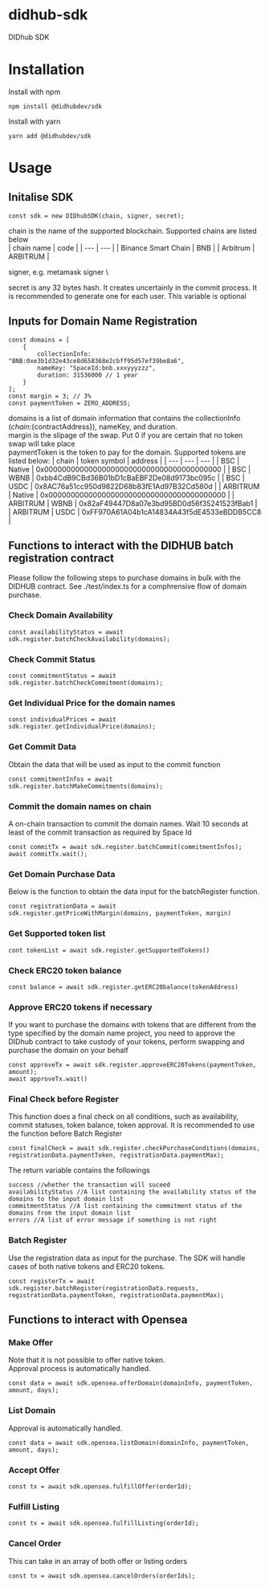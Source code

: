 # didhub-sdk
DIDhub SDK

# Installation
Install with npm
```
npm install @didhubdev/sdk
```

Install with yarn
```
yarn add @didhubdev/sdk
```

# Usage

## Initalise SDK
```
const sdk = new DIDhubSDK(chain, signer, secret);
```
chain is the name of the supported blockchain. Supported chains are listed below \
| chain name | code |
| --- | --- |
| Binance Smart Chain | BNB |
| Arbitrum | ARBITRUM |

signer, e.g. metamask signer \

secret is any 32 bytes hash. It creates uncertainly in the commit process. It is recommended to generate one for each user. This variable is optional

## Inputs for Domain Name Registration
```
const domains = [
    {
        collectionInfo: "BNB:0xe3b1d32e43ce8d658368e2cbff95d57ef39be8a6",
        nameKey: "SpaceId:bnb.xxxyyyzzz",
        duration: 31536000 // 1 year
    }
];
const margin = 3; // 3%
const paymentToken = ZERO_ADDRESS;
```
domains is a list of domain information that contains the collectionInfo (${chain}:${contractAddress}),  nameKey, and duration. \
margin is the slipage of the swap. Put 0 if you are certain that no token swap will take place \
paymentToken is the token to pay for the domain. Supported tokens are listed below:
| chain | token symbol | address |
| --- | --- | --- |
| BSC | Native | 0x0000000000000000000000000000000000000000 |
| BSC | WBNB | 0xbb4CdB9CBd36B01bD1cBaEBF2De08d9173bc095c | 
| BSC | USDC | 0x8AC76a51cc950d9822D68b83fE1Ad97B32Cd580d | 
| ARBITRUM | Native | 0x0000000000000000000000000000000000000000 |
| ARBITRUM | WBNB | 0x82aF49447D8a07e3bd95BD0d56f35241523fBab1 | 
| ARBITRUM | USDC | 0xFF970A61A04b1cA14834A43f5dE4533eBDDB5CC8 | 

## Functions to interact with the DIDHUB batch registration contract

Please follow the following steps to purchase domains in bulk with the DIDHUB contract. See ./test/index.ts for a comphrensive flow of domain purchase.

### Check Domain Availability
```
const availabilityStatus = await sdk.register.batchCheckAvailability(domains);
```

### Check Commit Status
```
const commitmentStatus = await sdk.register.batchCheckCommitment(domains);
```

### Get Individual Price for the domain names
```
const individualPrices = await sdk.register.getIndividualPrice(domains);
```

### Get Commit Data 
Obtain the data that will be used as input to the commit function
```
const commitmentInfos = await sdk.register.batchMakeCommitments(domains);
```

### Commit the domain names on chain
A on-chain transaction to commit the domain names. Wait 10 seconds at least of the commit transaction as required by Space Id
```
const commitTx = await sdk.register.batchCommit(commitmentInfos);
await commitTx.wait();
```

### Get Domain Purchase Data
Below is the function to obtain the data input for the batchRegister function.
```
const registrationData = await sdk.register.getPriceWithMargin(domains, paymentToken, margin)
```

### Get Supported token list
```
cont tokenList = await sdk.register.getSupportedTokens()
```

### Check ERC20 token balance
```
const balance = await sdk.register.getERC20balance(tokenAddress)
```

### Approve ERC20 tokens if necessary
If you want to purchase the domains with tokens that are different from the type specified by the domain name project, you need to approve the DIDhub contract to take custody of your tokens, perform swapping and purchase the domain on your behalf
```
const approveTx = await sdk.register.approveERC20Tokens(paymentToken, amount);
await approveTx.wait()
```

### Final Check before Register
This function does a final check on all conditions, such as availability, commit statuses, token balance, token approval. It is recommended to use the function before Batch Register
```
const finalCheck = await sdk.register.checkPurchaseConditions(domains, registrationData.paymentToken, registrationData.paymentMax);
```
The return variable contains the followings
```
success //whether the transaction will suceed
availabilityStatus //A list containing the availability status of the domains to the input domain list
commitmentStatus //A list containing the commitment status of the domains from the input domain list
errors //A list of error message if something is not right
```

### Batch Register
Use the registration data as input for the purchase. The SDK will handle cases of both native tokens and ERC20 tokens.
```
const registerTx = await sdk.register.batchRegister(registrationData.requests, registrationData.paymentToken, registrationData.paymentMax);
```

## Functions to interact with Opensea


### Make Offer
Note that it is not possible to offer native token. \
Approval process is automatically handled.
```
const data = await sdk.opensea.offerDomain(domainInfo, paymentToken, amount, days);
```

### List Domain
Approval is automatically handled.
```
const data = await sdk.opensea.listDomain(domainInfo, paymentToken, amount, days);
```

### Accept Offer
```
const tx = await sdk.opensea.fulfillOffer(orderId);
```

### Fulfill Listing
```
const tx = await sdk.opensea.fulfillListing(orderId);
```

### Cancel Order
This can take in an array of both offer or listing orders
```
const tx = await sdk.opensea.cancelOrders(orderIds);
```